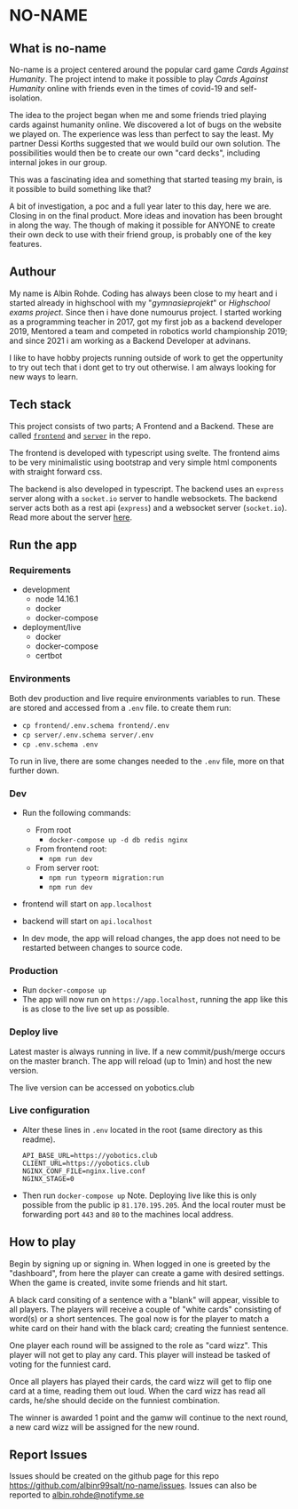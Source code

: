# NO-NAME

## What is no-name
No-name is a project centered around the popular card game _Cards Against Humanity_. 
The project intend to make it possible to play _Cards Against Humanity_ online with friends even in the times of 
covid-19 and self-isolation. 

The idea to the project began when me and some friends tried playing cards against humanity online. We discovered a lot
of bugs on the website we played on. The experience was less than perfect to say the least. My partner Dessi Korths suggested that we
would build our own solution. The possibilities would then be to create our own "card decks", including internal jokes
in our group.

This was a fascinating idea and something that started teasing my brain, is it possible to build something like that?

A bit of investigation, a poc and a full year later to this day, here we are. Closing in on the final product.
More ideas and inovation has been brought in along the way. The though of making it possible for ANYONE to create
their own deck to use with their friend group, is probably one of the key features.


## Authour
My name is Albin Rohde. Coding has always been close to my heart and i started already in highschool with my 
"_gymnasieprojekt_" or _Highschool exams project_. Since then i have done numourus project. I started working 
as a programming teacher in 2017, got my first job as a backend developer 2019, Mentored a 
team and competed in robotics world championship 2019; and since 2021 i am working as a Backend Developer at advinans.

I like to have hobby projects running outside of work to get the oppertunity to try out tech that i dont get to try out otherwise. I am always looking for new ways to learn.


## Tech stack
This project consists of two parts; A Frontend and a Backend. These are called [`frontend`](./frontend/README.md) and [`server`](./server/README.md) in the repo. 

The frontend is developed with typescript using svelte. The frontend aims to be very minimalistic using bootstrap and very simple html components with straight forward css.

The backend is also developed in typescript. The backend uses an `express` server along with a `socket.io` server 
to handle websockets. The backend server acts both as a rest api (`express`) and a websocket server (`socket.io`).
Read more about the server [here](./server/README.md).


## Run the app

### Requirements
- development
  - node 14.16.1
  - docker
  - docker-compose
- deployment/live
  - docker
  - docker-compose
  - certbot

### Environments
Both dev production and live require environments variables to run.
These are stored and accessed from a `.env` file. to create them run:
- `cp frontend/.env.schema frontend/.env`
- `cp server/.env.schema server/.env`
- `cp .env.schema .env`

To run in live, there are some changes needed to the `.env` file, more on
that further down.

### Dev
- Run the following commands:
  - From root
    - `docker-compose up -d db redis nginx`
  - From frontend root:
    - `npm run dev`
  - From server root:
    - `npm run typeorm migration:run`
    - `npm run dev`

- frontend will start on `app.localhost`
- backend will start on `api.localhost`
- In dev mode, the app will reload changes, the app does not need to be restarted between changes to source code.

### Production
- Run `docker-compose up`
- The app will now run on `https://app.localhost`, running the app like this is as close to the live set up as possible.

### Deploy live
Latest master is always running in live. If a new commit/push/merge occurs on 
the master branch. The app will reload (up to 1min) and host the new version.

The live version can be accessed on yobotics.club

### Live configuration
- Alter these lines in `.env` located in the root (same directory as this readme).
  ```
  API_BASE_URL=https://yobotics.club
  CLIENT_URL=https://yobotics.club
  NGINX_CONF_FILE=nginx.live.conf
  NGINX_STAGE=0
  ```
- Then run `docker-compose up`
Note. Deploying live like this is only possible from the public ip `81.170.195.205`.
And the local router must be forwarding port `443` and `80` to the machines local address.

## How to play
Begin by signing up or signing in. When logged in one is greeted by the "dashboard", from here the player can create a
game with desired settings. When the game is created, invite some friends and hit start.

A black card consiting of a sentence with a "blank" will appear, vissible to all players.
The players will receive a couple of "white cards" consisting of word(s) or a short sentences. 
The goal now is for the player to match a white card on their hand with the black card; creating the funniest sentence.

One player each round will be assigned to the role as "card wizz". This player will not get to play any card.
This player will instead be tasked of voting for the funniest card.

Once all players has played their cards, the card wizz will get to flip one card at a time, reading them out loud.
When the card wizz has read all cards, he/she should decide on the funniest combination.

The winner is awarded 1 point and the gamw will continue to the next round, a new card wizz will be assigned for the
new round.

## Report Issues
Issues should be created on the github page for this repo https://github.com/albinr99salt/no-name/issues. Issues can also be reported to albin.rohde@notifyme.se
